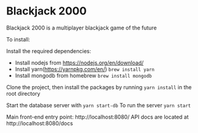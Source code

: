 # Blackjack 2000

Blackjack 2000 is a multiplayer blackjack game of the future

To install:

Install the required dependencies:
- Install nodejs from https://nodejs.org/en/download/
- Install yarn(https://yarnpkg.com/en/) `brew install yarn`
- Install mongodb from homebrew `brew install mongodb`


Clone the project, then install the packages by running `yarn install` in the root directory

Start the database server with `yarn start-db`
To run the server `yarn start`

Main front-end entry point: http://localhost:8080/
API docs are located at http://localhost:8080/docs


